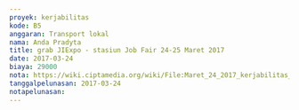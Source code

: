 ```yaml
---
proyek: kerjabilitas
kode: B5
anggaran: Transport lokal
nama: Anda Pradyta
title: grab JIExpo - stasiun Job Fair 24-25 Maret 2017
date: 2017-03-24
biaya: 29000
nota: https://wiki.ciptamedia.org/wiki/File:Maret_24_2017_kerjabilitas_B5_grab_jiexpo_hotel_inok.jpg
tanggalpelunasan: 2017-03-24
notapelunasan:
---
```

